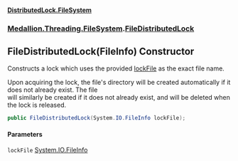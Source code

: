 #### [DistributedLock.FileSystem](README.md 'README')
### [Medallion.Threading.FileSystem](Medallion.Threading.FileSystem.md 'Medallion.Threading.FileSystem').[FileDistributedLock](FileDistributedLock.md 'Medallion.Threading.FileSystem.FileDistributedLock')

## FileDistributedLock(FileInfo) Constructor

Constructs a lock which uses the provided [lockFile](FileDistributedLock..ctor./N7mTMuqXSs9QBL49fhQcQ.md#Medallion.Threading.FileSystem.FileDistributedLock.FileDistributedLock(System.IO.FileInfo).lockFile 'Medallion.Threading.FileSystem.FileDistributedLock.FileDistributedLock(System.IO.FileInfo).lockFile') as the exact file name.  
  
Upon acquiring the lock, the file's directory will be created automatically if it does not already exist. The file   
will similarly be created if it does not already exist, and will be deleted when the lock is released.

```csharp
public FileDistributedLock(System.IO.FileInfo lockFile);
```
#### Parameters

<a name='Medallion.Threading.FileSystem.FileDistributedLock.FileDistributedLock(System.IO.FileInfo).lockFile'></a>

`lockFile` [System.IO.FileInfo](https://docs.microsoft.com/en-us/dotnet/api/System.IO.FileInfo 'System.IO.FileInfo')